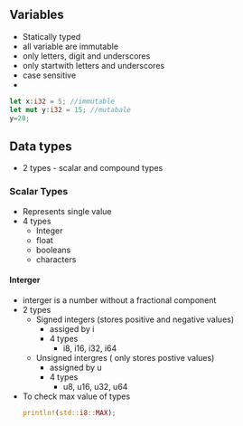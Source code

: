 ## Variables

- Statically typed
- all variable are immutable
- only letters, digit and underscores
- only startwith letters and underscores
- case sensitive
- 
```rust
let x:i32 = 5; //immutable
let mut y:i32 = 15; //mutabale
y=20;
```
## Data types

- 2 types - scalar and compound types

### Scalar Types

- Represents single value
- 4 types
    - Integer
    - float
    - booleans
    - characters

#### Interger

- interger is a number without a fractional component
- 2 types
    - Signed integers (stores positive and negative values)
        - assiged by i
        - 4 types
          - i8, i16, i32, i64
    - Unsigned intergres ( only stores postive values)
        - assigned by u
        - 4 types
            - u8, u16, u32, u64
- To check max value of types
  ```rust
  println!(std::i8::MAX);
  ```
